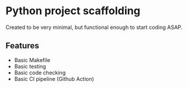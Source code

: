 # Python project scaffolding

Created to be very minimal, but functional enough to start coding ASAP.

## Features

- Basic Makefile
- Basic testing
- Basic code checking
- Basic CI pipeline (Github Action)

